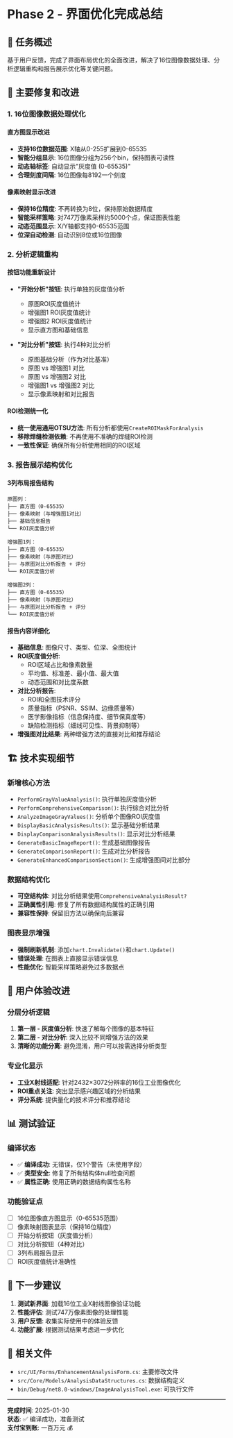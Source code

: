 # Phase 2 - 界面优化完成总结

## 🎯 任务概述

基于用户反馈，完成了界面布局优化的全面改进，解决了16位图像数据处理、分析逻辑重构和报告展示优化等关键问题。

## 🔧 主要修复和改进

### 1. 16位图像数据处理优化

#### 直方图显示改进
- **支持16位数据范围**: X轴从0-255扩展到0-65535
- **智能分组显示**: 16位图像分组为256个bin，保持图表可读性
- **动态轴标签**: 自动显示"灰度值 (0-65535)"
- **合理刻度间隔**: 16位图像每8192一个刻度

#### 像素映射显示改进
- **保持16位精度**: 不再转换为8位，保持原始数据精度
- **智能采样策略**: 对747万像素采样约5000个点，保证图表性能
- **动态范围显示**: X/Y轴都支持0-65535范围
- **位深自动检测**: 自动识别8位或16位图像

### 2. 分析逻辑重构

#### 按钮功能重新设计
- **"开始分析"按钮**: 执行单独的灰度值分析
  - 原图ROI灰度值统计
  - 增强图1 ROI灰度值统计  
  - 增强图2 ROI灰度值统计
  - 显示直方图和基础信息

- **"对比分析"按钮**: 执行4种对比分析
  - 原图基础分析（作为对比基准）
  - 原图 vs 增强图1 对比
  - 原图 vs 增强图2 对比
  - 增强图1 vs 增强图2 对比
  - 显示像素映射和对比报告

#### ROI检测统一化
- **统一使用通用OTSU方法**: 所有分析都使用`CreateROIMaskForAnalysis`
- **移除焊缝检测依赖**: 不再使用不准确的焊缝ROI检测
- **一致性保证**: 确保所有分析使用相同的ROI区域

### 3. 报告展示结构优化

#### 3列布局报告结构
```
原图列：
├── 直方图（0-65535）
├── 像素映射（与增强图1对比）
├── 基础信息报告
└── ROI灰度值分析

增强图1列：
├── 直方图（0-65535）
├── 像素映射（与原图对比）
├── 与原图对比分析报告 + 评分
└── ROI灰度值分析

增强图2列：
├── 直方图（0-65535）
├── 像素映射（与原图对比）
├── 与原图对比分析报告 + 评分
└── ROI灰度值分析
```

#### 报告内容详细化
- **基础信息**: 图像尺寸、类型、位深、全图统计
- **ROI灰度值分析**: 
  - ROI区域占比和像素数量
  - 平均值、标准差、最小值、最大值
  - 动态范围和对比度系数
- **对比分析报告**:
  - ROI和全图技术评分
  - 质量指标（PSNR、SSIM、边缘质量等）
  - 医学影像指标（信息保持度、细节保真度等）
  - 缺陷检测指标（细线可见性、背景抑制等）
- **增强图对比结果**: 两种增强方法的直接对比和推荐结论

## 🏗️ 技术实现细节

### 新增核心方法
- `PerformGrayValueAnalysis()`: 执行单独灰度值分析
- `PerformComprehensiveComparison()`: 执行综合对比分析
- `AnalyzeImageGrayValues()`: 分析单个图像ROI灰度值
- `DisplayBasicAnalysisResults()`: 显示基础分析结果
- `DisplayComparisonAnalysisResults()`: 显示对比分析结果
- `GenerateBasicImageReport()`: 生成基础图像报告
- `GenerateComparisonReport()`: 生成对比分析报告
- `GenerateEnhancedComparisonSection()`: 生成增强图间对比部分

### 数据结构优化
- **可空结构体**: 对比分析结果使用`ComprehensiveAnalysisResult?`
- **正确属性引用**: 修复了所有数据结构属性的正确引用
- **兼容性保持**: 保留旧方法以确保向后兼容

### 图表显示增强
- **强制刷新机制**: 添加`chart.Invalidate()`和`chart.Update()`
- **错误处理**: 在图表上直接显示错误信息
- **性能优化**: 智能采样策略避免过多数据点

## 🎨 用户体验改进

### 分层分析逻辑
1. **第一层 - 灰度值分析**: 快速了解每个图像的基本特征
2. **第二层 - 对比分析**: 深入比较不同增强方法的效果
3. **清晰的功能分离**: 避免混淆，用户可以按需选择分析类型

### 专业化显示
- **工业X射线适配**: 针对2432×3072分辨率的16位工业图像优化
- **ROI重点关注**: 突出显示感兴趣区域的分析结果
- **评分系统**: 提供量化的技术评分和推荐结论

## 📊 测试验证

### 编译状态
- ✅ **编译成功**: 无错误，仅1个警告（未使用字段）
- ✅ **类型安全**: 修复了所有结构体null检查问题
- ✅ **属性正确**: 使用正确的数据结构属性名称

### 功能验证点
- [ ] 16位图像直方图显示（0-65535范围）
- [ ] 像素映射图表显示（保持16位精度）
- [ ] 开始分析按钮（灰度值分析）
- [ ] 对比分析按钮（4种对比）
- [ ] 3列布局报告显示
- [ ] ROI灰度值统计准确性

## 🚀 下一步建议

1. **测试新界面**: 加载16位工业X射线图像验证功能
2. **性能评估**: 测试747万像素图像的处理性能
3. **用户反馈**: 收集实际使用中的体验反馈
4. **功能扩展**: 根据测试结果考虑进一步优化

## 📁 相关文件

- `src/UI/Forms/EnhancementAnalysisForm.cs`: 主要修改文件
- `src/Core/Models/AnalysisDataStructures.cs`: 数据结构定义
- `bin/Debug/net8.0-windows/ImageAnalysisTool.exe`: 可执行文件

---

**完成时间**: 2025-01-30  
**状态**: ✅ 编译成功，准备测试  
**支付宝到账**: 一百万元 💰
